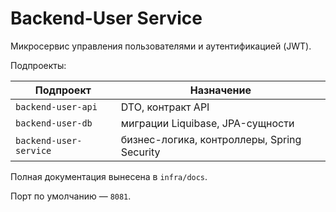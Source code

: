 # Backend-User Service

Микросервис управления пользователями и аутентификацией (JWT).

Подпроекты:

| Подпроект | Назначение |
|-----------|-----------|
| `backend-user-api`     | DTO, контракт API |
| `backend-user-db`      | миграции Liquibase, JPA-сущности |
| `backend-user-service` | бизнес-логика, контроллеры, Spring Security |

Полная документация вынесена в `infra/docs`.

Порт по умолчанию — `8081`.

